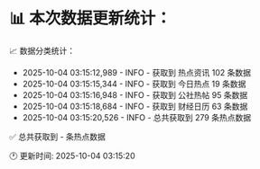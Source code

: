 📊 本次数据更新统计：
==========================

📈 数据分类统计：
- 2025-10-04 03:15:12,989 - INFO - 获取到 热点资讯 102 条数据
- 2025-10-04 03:15:15,344 - INFO - 获取到 今日热点 19 条数据
- 2025-10-04 03:15:16,948 - INFO - 获取到 公社热帖 95 条数据
- 2025-10-04 03:15:18,684 - INFO - 获取到 财经日历 63 条数据
- 2025-10-04 03:15:20,526 - INFO - 总共获取到 279 条热点数据

✅ 总共获取到 - 条热点数据

🕐 更新时间: 2025-10-04 03:15:20
